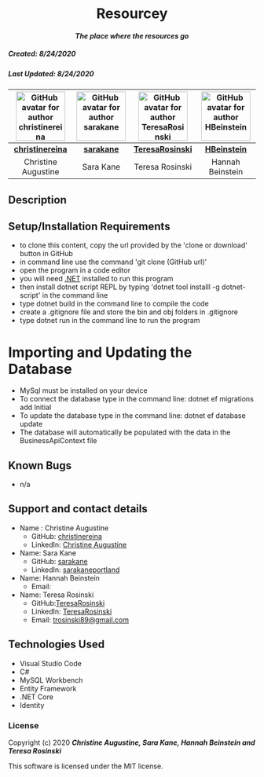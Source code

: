 <h1 align="center"><strong>Resourcey</strong></h1>

<h4 align="center"><em>The place where the resources go</em></h4>


##### __Created:__ 8/24/2020
##### __Last Updated:__ 8/24/2020 
<!-- ##### By _**Christine Augustine, Sara Kane, Hannah Beinstein and Teresa Rosinski**_   -->

| [<img src="https://avatars2.githubusercontent.com/u/59573479?s=460&u=e7d78b19bca6fa8cd01bec4cd7c3c120a0fd80b4&v=4" width=100 alt="GitHub avatar for author christinereina">](https://github.com/christinereina) | [<img src="https://avatars3.githubusercontent.com/u/7584520?s=460&u=bc57fe09fa38c3fca71b16737bd286b1aed42bf7&v=4" width=100 alt="GitHub avatar for author sarakane">](https://github.com/sarakane) | [<img src = "https://avatars2.githubusercontent.com/u/64601502?s=460&u=6e3ec9021f0e9990fa27ea14f27118ec463836e8&v=4" width=100 alt="GitHub avatar for author TeresaRosinski">](https://github.com/TeresaRosinski) | [<img src="https://avatars1.githubusercontent.com/u/56702098?s=460&u=e066db21b2f97b9d09fb02d56aa4d29dab45db44&v=4" width=100 alt="GitHub avatar for author HBeinstein">](https://github.com/HBeinstein) |
|:-----:|:-----:|:-----:|:-----:|
| [**christinereina**](https://github.com/christinereina) | [**sarakane**](https://github.com/sarakane) | [**TeresaRosinski**](https://github.com/TeresaRosinski) | [**HBeinstein**](https://github.com/HBeinstein) |
| Christine Augustine| Sara Kane | Teresa Rosinski | Hannah Beinstein |

## Description
 
 

## Setup/Installation Requirements

* to clone this content, copy the url provided by the 'clone or download' button in GitHub
* in command line use the command 'git clone (GitHub url)'
* open the program in a code editor
* you will need [.NET](https://dotnet.microsoft.com/download/dotnet-core/2.2) installed to run this program 
* then install dotnet script REPL by typing 'dotnet tool installl -g dotnet-script' in the command line
* type dotnet build in the command line to compile the code
* create a .gitignore file and store the bin and obj folders in .gitignore
* type dotnet run in the command line to run the program

# Importing and Updating the Database

* MySql must be installed on your device
* To connect the database type in the command line: dotnet ef migrations add Initial 
* To update the database type in the command line: dotnet ef database update    
* The database will automatically be populated with the data in the BusinessApiContext file

## Known Bugs

* n/a

## Support and contact details

* Name : Christine Augustine 
  * GitHub: [christinereina](https://github.com/christinereina)
  * LinkedIn: [Christine Augustine](https://www.linkedin.com/in/christineaugustine/)
* Name: Sara Kane
  * GitHub:  [sarakane](https://github.com/sarakane)
  * LinkedIn: [sarakaneportland](https://www.linkedin.com/in/sarakaneportland/)
* Name: Hannah Beinstein
  * Email: 
* Name: Teresa Rosinski
  * GitHub:[TeresaRosinski](https://github.com/TeresaRosinski)
  * LinkedIn: [TeresaRosinski](https://www.linkedin.com/in/teresarosinski/)
  * Email: trosinski89@gmail.com


## Technologies Used

* Visual Studio Code
* C#
* MySQL Workbench
* Entity Framework
* .NET Core
* Identity 

### License

Copyright (c) 2020 **_Christine Augustine, Sara Kane, Hannah Beinstein and Teresa Rosinski_**

This software is licensed under the MIT license.